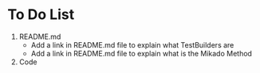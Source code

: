 # To Do List
1. README.md
   * Add a link in README.md file to explain what TestBuilders are 
   * Add a link in README.md file to explain what is the Mikado Method
2. Code 